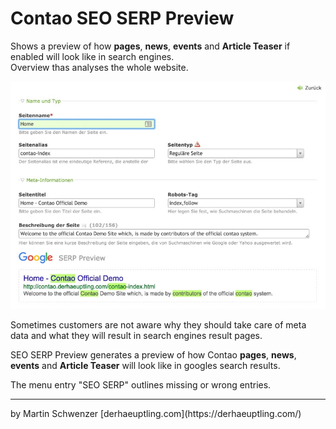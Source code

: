 # Contao SEO SERP Preview

Shows a preview of how <b>pages</b>, <b>news</b>, <b>events</b> and <b>Article Teaser</b> if enabled will look like in search engines. <br>
Overview thas analyses the whole website.

![Screenshot of Contao Backend](https://raw.githubusercontent.com/derhaeuptling/contao-seo-serp-preview/screenshots/screenshot.jpg)

Sometimes customers are not aware why they should take care of meta data and what they will result in search engines result pages.

SEO SERP Preview generates a preview of how Contao <b>pages</b>, <b>news</b>, <b>events</b> and <b>Article Teaser</b> will look like in googles search results. 

The menu entry "SEO SERP" outlines missing or wrong entries.

<hr>
by Martin Schwenzer [derhaeuptling.com](https://derhaeuptling.com/)

